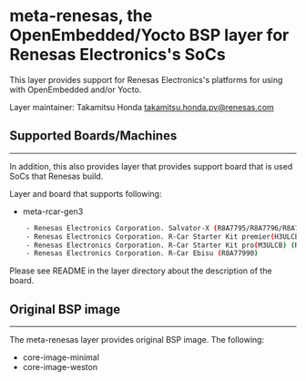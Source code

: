 # meta-renesas, the OpenEmbedded/Yocto BSP layer for Renesas Electronics's SoCs

This layer provides support for Renesas Electronics's platforms for using with
OpenEmbedded and/or Yocto.

Layer maintainer: Takamitsu Honda <takamitsu.honda.pv@renesas.com>

## Supported Boards/Machines
----------------------------

In addition, this also provides layer that provides support board that is used
SoCs that Renesas build.

Layer and board that supports following:

* meta-rcar-gen3

```bash
    - Renesas Electronics Corporation. Salvator-X (R8A7795/R8A7796/R8A77965)
    - Renesas Electronics Corporation. R-Car Starter Kit premier(H3ULCB) (R8A7795)
    - Renesas Electronics Corporation. R-Car Starter Kit pro(M3ULCB) (R8A7796)
    - Renesas Electronics Corporation. R-Car Ebisu (R8A77990)
```

Please see README in the layer directory about the description of the board.

## Original BSP image
---------------------

The meta-renesas layer provides original BSP image. The following:

* core-image-minimal
* core-image-weston
